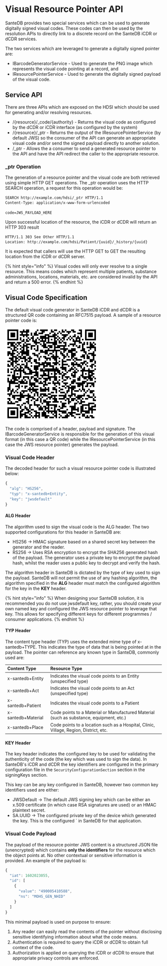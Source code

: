 # Visual Resource Pointer API

SanteDB provides two special services which can be used to generate digitally signed visual codes. These codes can then be used by the resolution APIs to directly link to a discrete record on the SanteDB iCDR or dCDR services.

The two services which are leveraged to generate a digitally signed pointer are:

* IBarcodeGeneratorService - Used to generate the PNG image which represents the visual code pointing at a record, and
* IResourcePointerService - Used to generate the digitally signed payload of the visual code.

## Service API

There are three APIs which are exposed on the HDSI which should be used for generating and/or resolving resources.

* /{resource}/\_code/{authority} - Returns the visual code as configured by the dCDR or iCDR interface \(as configured by the system\)
* /{resource}/\_ptr - Returns the output of the IResourcePointerService \(by default JWS\) so the consumer of the API can generate an appropriate visual code and/or send the signed payload directly to another solution.
* /\_ptr - Allows the a consumer to send a generated resource pointer to the API and have the API redirect the caller to the appropriate resource.

### \_ptr Operation

The generation of a resource pointer and the visual code are both retrieved using simple HTTP GET operations. The \_ptr operation uses the HTTP SEARCH operation, a request for this operation would be:

```http
SEARCH http://example.com/hdsi/_ptr HTTP/1.1
Content-Type: application/x-www-form-urlencoded

code=JWS_PAYLOAD_HERE
```

Upon successful location of the resource, the iCDR or dCDR will return an HTTP 303 result

```http
HTTP/1.1 303 See Other HTTP/1.1
Location: http://example.com/hdsi/Patient/{uuid}/_history/{uuid}
```

It is expected that callers will use the HTTP GET to GET the resulting location from the iCDR or dCDR server.

{% hint style="info" %}
Visual codes will only ever resolve to a single resource. This means codes which represent multiple patients, substance administrations, locations, materials, etc. are considered invalid by the API and return a 500 error.
{% endhint %}

## Visual Code Specification 

The default visual code generator in SanteDB iCDR and dCDR is a structured QR code containing an RFC7515 payload. A sample of a resource pointer code is:

![](../../../../.gitbook/assets/image%20%28163%29.png)

The code is comprised of a header, payload and signature. The IBarcodeGeneratorService is responsible for the generation of this visual format \(in this case a QR code\) while the IResourcePointerService \(in this case the JWS resource pointer\) generates the payload.

### Visual Code Header

The decoded header for such a visual resource pointer code is illustrated below:

```javascript
{
  "alg": "HS256",
  "typ": "x-santedb+Entity",
  "key": "jwsdefault"
}
```

#### ALG Header

The algorithm used to sign the visual code is the ALG header. The two supported configurations for this header in SanteDB are:

* HS256 -&gt; HMAC signature based on a shared secret key between the generator and the reader.
* RS256 -&gt; Uses RSA encryption to encrypt the SHA256 generated hash of the payload. The generator uses a private key to encrypt the payload hash, whilst the reader uses a public key to decrypt and verify the hash.

The algorithm header in SanteDB is dictated by the type of key used to sign the payload. SanteDB will not permit the use of any hashing algorithm, the algorithm specified in the **ALG** header must match the configured algorithm for the key in the **KEY** header. 

{% hint style="info" %}
When designing your SanteDB solution, it is recommended you do not use jwsdefault key, rather, you should create your own named key and configured the JWS resource pointer to leverage that key. This allows for specifying different keys for different programmes / consumer applications.
{% endhint %}

#### TYP Header

The content type header \(TYP\) uses the extended mime type of x-santedb+TYPE. This indicates the type of data that is being pointed at in the payload. The pointer can reference any known type in SanteDB, commonly used are:

| Content Type | Resource Type |
| :--- | :--- |
| x-santedb+Entity | Indicates the visual code points to an Entity \(unspecified type\) |
| x-santedb+Act | Indicates the visual code points to an Act \(unspecified type\) |
| x-santedb+Patient | Indicates the visual code points to a Patient |
| x-santedb+Material | Code points to a Material or Manufactured Material \(such as substance, equipment, etc.\) |
| x-santedb+Place | Code points to a location such as a Hospital, Clinic, Village, Region, District, etc. |

#### KEY Header

The key header indicates the configured key to be used for validating the authenticity of the code \(the key which was used to sign the data\). In SanteDB's iCDR and dCDR the key identifiers are configured in the primary configuration file in the `SecurityConfigurationSection` section in the signingKeys section. 

This key can be any key configured in SanteDB, however two common key identifiers used are either:

* JWSDefault -&gt; The default JWS signing key which can be either an x.509 certificate \(in which case RSA signatures are used\) or an HMAC plaintext secret.
* SA.UUID -&gt; The configured private key of the device which generated the key. This is the configured \` in SanteDB for that application.

### Visual Code Payload

The payload of the resource pointer JWS content is a structured JSON file \(unencrypted\) which contains **only the identifiers** for the resource which the object points at. No other contextual or sensitive information is provided. An example of the payload is:

```javascript
{
  "iat": 1602023055,
  "id": [
    {
      "value": "490005410588",
      "ns": "MOHS_GEN_NHID"
    }
  ]
}
```

This minimal payload is used on purpose to ensure:

1. Any reader can easily read the contents of the pointer without disclosing sensitive identifying information about what the code means.
2. Authentication is required to query the iCDR or dCDR to obtain full context of the code.
3. Authorization is applied on querying the iCDR or dCDR to ensure that appropriate privacy controls are enforced.



